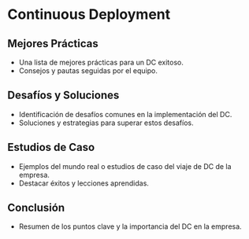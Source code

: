 # Continuous Deployment



## Mejores Prácticas
- Una lista de mejores prácticas para un DC exitoso.
- Consejos y pautas seguidas por el equipo.

## Desafíos y Soluciones
- Identificación de desafíos comunes en la implementación del DC.
- Soluciones y estrategias para superar estos desafíos.

## Estudios de Caso
- Ejemplos del mundo real o estudios de caso del viaje de DC de la empresa.
- Destacar éxitos y lecciones aprendidas.
## Conclusión
- Resumen de los puntos clave y la importancia del DC en la empresa.
